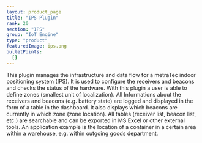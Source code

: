 ```yaml
---
layout: product_page
title: "IPS Plugin"
rank: 20
section: "IPS"
group: "IoT Engine"
type: "product"
featuredImage: ips.png
bulletPoints:
  []
---
```

This plugin manages the infrastructure and data flow for a metraTec indoor positioning system (IPS). It is used to configure the receivers and beacons and checks the status of the hardware. With this plugin a user is able to define zones (smallest unit of localization). All Informations about the receivers and beacons (e.g. battery state) are logged and displayed in the form of a table in the dashboard. It also displays which beacons are currently in which zone (zone location). All tables (receiver list, beacon list, etc.) are searchable and can be exported in MS Excel or other external tools.
An application example is the location of a container in a certain area within a warehouse, e.g. within outgoing goods department.
